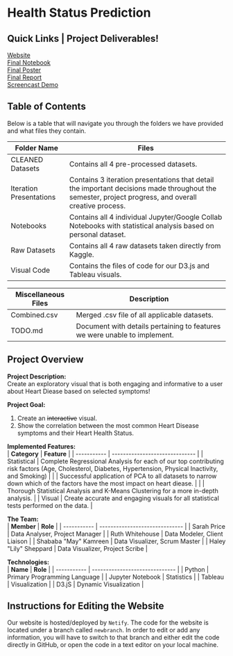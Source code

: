 # Health Status Prediction

## Quick Links | Project Deliverables!

[Website](https://health-status-prediction.netlify.app/)<br/>
[Final Notebook](https://colab.research.google.com/drive/1lKfwkLaYZRL_1_egt3l4mW35W79Hf4g-#scrollTo=UmgFkRxLcj5s)<br/>
[Final Poster](https://cdn-uploads.piazza.com/paste/kk08x4wq9b3144/508d5fcfb73cc03fa125abf3ff2241ecdd3fda18036f786c4bc2b965a2430e88/Health_Status_Prediction_Flyer.pdf)<br/>
[Final Report](https://cdn-uploads.piazza.com/paste/kk08x4wq9b3144/e8a81273098ca0b6ce4174ae83512935ebfb5bc95d18f9087b1643ee8d2a1b1f/Final_Report.pdf)<br/>
[Screencast Demo](https://youtu.be/21AqqWrB0Cw)<br/>

## Table of Contents

Below is a table that will navigate you through the folders we have provided and what files they contain. 

| **Folder Name**          | **Files**                                                    |
| -----------              | ------------------------------                               |
| CLEANED Datasets         | Contains all 4 pre-processed datasets.                       |
| Iteration Presentations  | Contains 3 iteration presentations that detail the important decisions made throughout the semester, project progress, and overall creative process. |
| Notebooks                | Contains all 4 individual Jupyter/Google Collab Notebooks with statistical analysis based on personal dataset.                                        | Project Preparation      | Contains our project Charter and Timeline.                   |
| Raw Datasets             | Contains all 4 raw datasets taken directly from Kaggle.      |
| Visual Code              | Contains the files of code for our D3.js and Tableau visuals.|

| **Miscellaneous Files**  |**Description**                                                                     |
| -----------              | ------------------------------                                                     |
| Combined.csv             | Merged .csv file of all applicable datasets.                                       |
| TODO.md                  | Document with details pertaining to features we were unable to implement.          |

## Project Overview

**Project Description:**<br/>
Create an exploratory visual that is both engaging and informative to a user about Heart Diease based on selected symptoms!

**Project Goal:**<br/>
1. Create an ~~interactive~~ visual.
2. Show the correlation between the most common Heart Disease symptoms and their Heart Health Status.

**Implemented Features:**<br/>
| **Category**             | **Feature**                              |
| -----------              | ------------------------------           |
| Statistical              | Complete Regressional Analysis for each of our top contributing risk factors (Age, Cholesterol, Diabetes, Hypertension, Physical Inactivity, and Smoking)                   |
|                          | Successful application of PCA to all datasets to narrow down which of the factors have the most impact on heart diease.                             |
|                          | Thorough Statistical Analysis and K-Means Clustering for a more in-depth analysis.                                                             |
| Visual                   | Create accurate and engaging visuals for all statistical tests performed on the data.                                                                |

**The Team:**<br/>
| **Member**                 | **Role**                               |
| -----------              | ------------------------------           |
| Sarah Price              | Data Analyser, Project Manager           |
| Ruth Whitehouse          | Data Modeler, Client Liaison             |
| Shababa "May" Kamreen    | Data Visualizer, Scrum Master            |
| Haley "Lily" Sheppard    | Data Visualizer, Project Scribe          |

**Technologies:**<br/>
| **Name**                 | **Role**                                 |
| -----------              | ------------------------------           |
| Python                   | Primary Programming Language             |
| Jupyter Notebook         | Statistics                               |
| Tableau                  | Visualization                            |
| D3.jS                    | Dynamic Visualization                    |

## Instructions for Editing the Website
Our website is hosted/deployed by `Netify`. The code for the website is located under a branch called `newbranch`. In order to edit or add any information, you will have to switch to that branch and either edit the code directly in GitHub, or open the code in a text editor on your local machine.
